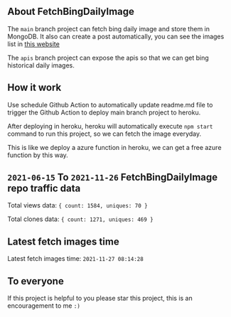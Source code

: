 ## About FetchBingDailyImage

The `main` branch project can fetch bing daily image and store them in MongoDB.
It also can create a post automatically, you can see the images list in [this website](https://oursalbum.netlify.app)

The `apis` branch project can expose the apis so that we can get bing historical daily images.

## How it work

Use schedule Github Action to automatically update readme.md file to trigger the Github Action to deploy main branch project to heroku.

After deploying in heroku, heroku will automatically execute `npm start` command to run this project, so we can fetch the image everyday.

This is like we deploy a azure function in heroku, we can get a free azure function by this way.

## `2021-06-15` To `2021-11-26` FetchBingDailyImage repo traffic data

Total views data: `{ count: 1584, uniques: 70 }`

Total clones data: `{ count: 1271, uniques: 469 }`

## Latest fetch images time

Latest fetch images time: `2021-11-27 08:14:28`

## To everyone

If this project is helpful to you please star this project, this is an encouragement to me `:)`



